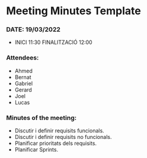 # Meeting Minutes Template

### DATE: 19/03/2022 

- INICI 11:30 FINALITZACIÓ 12:00 

### Attendees:

- Ahmed
- Bernat
- Gabriel
- Gerard
- Joel
- Lucas

### Minutes of the meeting:
- Discutir i definir requisits funcionals.
- Discutir i definir requisits no funcionals.
- Planificar prioritats dels requisits.
- Planificar Sprints.
